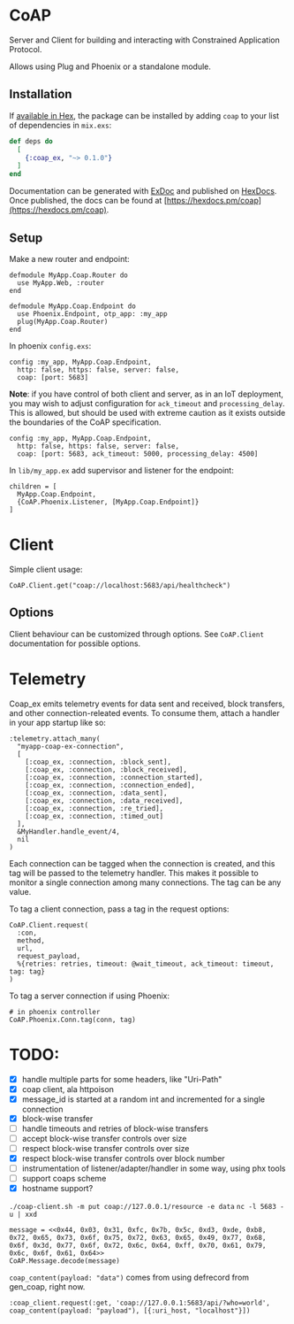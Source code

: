 # CoAP

Server and Client for building and interacting with Constrained Application Protocol.

Allows using Plug and Phoenix or a standalone module.

## Installation

If [available in Hex](https://hex.pm/docs/publish), the package can be installed
by adding `coap` to your list of dependencies in `mix.exs`:

```elixir
def deps do
  [
    {:coap_ex, "~> 0.1.0"}
  ]
end
```

Documentation can be generated with [ExDoc](https://github.com/elixir-lang/ex_doc)
and published on [HexDocs](https://hexdocs.pm). Once published, the docs can
be found at [https://hexdocs.pm/coap](https://hexdocs.pm/coap).

## Setup

Make a new router and endpoint:

```
defmodule MyApp.Coap.Router do
  use MyApp.Web, :router
end
```

```
defmodule MyApp.Coap.Endpoint do
  use Phoenix.Endpoint, otp_app: :my_app
  plug(MyApp.Coap.Router)
end
```

In phoenix `config.exs`:

```
config :my_app, MyApp.Coap.Endpoint,
  http: false, https: false, server: false,
  coap: [port: 5683]
```

**Note**: if you have control of both client and server, as in an IoT deployment,
you may wish to adjust configuration for `ack_timeout` and `processing_delay`.
This is allowed, but should be used with extreme caution as it exists outside
the boundaries of the CoAP specification.

```
config :my_app, MyApp.Coap.Endpoint,
  http: false, https: false, server: false,
  coap: [port: 5683, ack_timeout: 5000, processing_delay: 4500]
```

In `lib/my_app.ex` add supervisor and listener for the endpoint:

```
children = [
  MyApp.Coap.Endpoint,
  {CoAP.Phoenix.Listener, [MyApp.Coap.Endpoint]}
]
```

# Client #

Simple client usage:

```
CoAP.Client.get("coap://localhost:5683/api/healthcheck")
```

## Options

Client behaviour can be customized through options. See `CoAP.Client`
documentation for possible options.

# Telemetry #

Coap_ex emits telemetry events for data sent and received, block transfers, and other connection-releated events.  To consume them, attach a handler in your app startup like so:

```
:telemetry.attach_many(
  "myapp-coap-ex-connection",
  [
    [:coap_ex, :connection, :block_sent],
    [:coap_ex, :connection, :block_received],
    [:coap_ex, :connection, :connection_started],
    [:coap_ex, :connection, :connection_ended],
    [:coap_ex, :connection, :data_sent],
    [:coap_ex, :connection, :data_received],
    [:coap_ex, :connection, :re_tried],
    [:coap_ex, :connection, :timed_out]
  ],
  &MyHandler.handle_event/4,
  nil
)
```

Each connection can be tagged when the connection is created, and this tag will be passed to the telemetry handler.  This makes it possible to monitor a single connection among many connections. The tag can be any value.

To tag a client connection, pass a tag in the request options:

```
CoAP.Client.request(
  :con,
  method,
  url,
  request_payload,
  %{retries: retries, timeout: @wait_timeout, ack_timeout: timeout, tag: tag}
)
 ```
 
 To tag a server connection if using Phoenix:
 
 ```
 # in phoenix controller
 CoAP.Phoenix.Conn.tag(conn, tag)
 ```

# TODO:

* [x] handle multiple parts for some headers, like "Uri-Path"
* [x] coap client, ala httpoison
* [x] message_id is started at a random int and incremented for a single connection
* [x] block-wise transfer
* [ ] handle timeouts and retries of block-wise transfers
* [ ] accept block-wise transfer controls over size
* [ ] respect block-wise transfer controls over size
* [x] respect block-wise transfer controls over block number
* [ ] instrumentation of listener/adapter/handler in some way, using phx tools
* [ ] support coaps scheme
* [x] hostname support?

`./coap-client.sh -m put coap://127.0.0.1/resource -e data`
`nc -l 5683 -u | xxd`

```
message = <<0x44, 0x03, 0x31, 0xfc, 0x7b, 0x5c, 0xd3, 0xde, 0xb8, 0x72, 0x65, 0x73, 0x6f, 0x75, 0x72, 0x63, 0x65, 0x49, 0x77, 0x68, 0x6f, 0x3d, 0x77, 0x6f, 0x72, 0x6c, 0x64, 0xff, 0x70, 0x61, 0x79, 0x6c, 0x6f, 0x61, 0x64>>
CoAP.Message.decode(message)
```

`coap_content(payload: "data")` comes from using defrecord from gen_coap, right now.

`:coap_client.request(:get, 'coap://127.0.0.1:5683/api/?who=world', coap_content(payload: "payload"), [{:uri_host, "localhost"}])`
